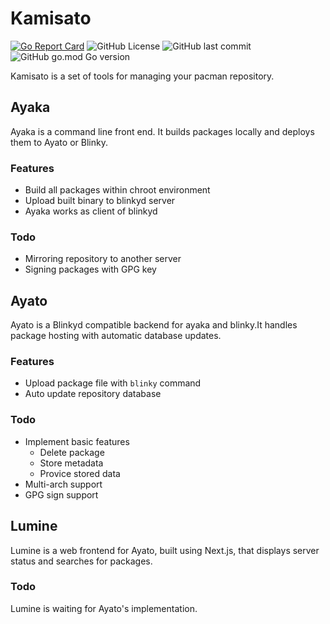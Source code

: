 # Kamisato

[![Go Report Card](https://goreportcard.com/badge/github.com/Hayao0819/Kamisato)](https://goreportcard.com/report/github.com/Hayao0819/Kamisato)
![GitHub License](https://img.shields.io/github/license/Hayao0819/Kamisato)
![GitHub last commit](https://img.shields.io/github/last-commit/Hayao0819/Kamisato)
![GitHub go.mod Go version](https://img.shields.io/github/go-mod/go-version/Hayao0819/Kamisato)

Kamisato is a set of tools for managing your pacman repository.

## Ayaka

Ayaka is a command line front end. It builds packages locally and deploys them
to Ayato or Blinky.

### Features

- Build all packages within chroot environment
- Upload built binary to blinkyd server
- Ayaka works as client of blinkyd

### Todo

- Mirroring repository to another server
- Signing packages with GPG key

## Ayato

Ayato is a Blinkyd compatible backend for ayaka and blinky.It handles package hosting
with automatic database updates.

### Features

- Upload package file with `blinky` command
- Auto update repository database

### Todo

- Implement basic features
  - Delete package
  - Store metadata
  - Provice stored data
- Multi-arch support
- GPG sign support

## Lumine

Lumine is a web frontend for Ayato, built using Next.js, that displays server
status and searches for packages.

### Todo

Lumine is waiting for Ayato's implementation.
